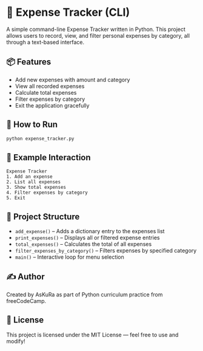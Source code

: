 # 🧾 Expense Tracker (CLI)

A simple command-line Expense Tracker written in Python. This project allows users to record, view, and filter personal expenses by category, all through a text-based interface.

## 📦 Features
- Add new expenses with amount and category
- View all recorded expenses
- Calculate total expenses
- Filter expenses by category
- Exit the application gracefully

## 🚀 How to Run
```bash
python expense_tracker.py
```

## 🧪 Example Interaction
```
Expense Tracker
1. Add an expense
2. List all expenses
3. Show total expenses
4. Filter expenses by category
5. Exit
```

## 📁 Project Structure
- `add_expense()` – Adds a dictionary entry to the expenses list
- `print_expenses()` – Displays all or filtered expense entries
- `total_expenses()` – Calculates the total of all expenses
- `filter_expenses_by_category()` – Filters expenses by specified category
- `main()` – Interactive loop for menu selection

## ✍️ Author
Created by AsKuRa as part of Python curriculum practice from freeCodeCamp.

## 📝 License
This project is licensed under the MIT License — feel free to use and modify!
